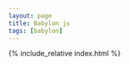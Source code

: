 ```yaml
---
layout: page
title: Babylon js
tags: [babylon]
---
```

{% include_relative index.html %}
<style>
/* force scrollbar */
html { overflow-y: scroll; }

/* To overwrite page's padding, to get bigger images */
article {padding:2%;}

</style>
